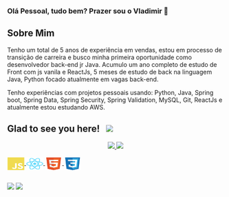 ### Olá Pessoal, tudo bem? Prazer sou o Vladimir 👋

## Sobre Mim
Tenho um total de 5 anos de experiência em vendas, estou em processo de transição de carreira e busco minha primeira oportunidade como desenvolvedor back-end jr Java.
Acumulo um ano completo de estudo de Front com js vanila e ReactJs, 5 meses de estudo de back na linguagem Java, Python focado atualmente em vagas back-end.

Tenho experiências com projetos pessoais usando: Python, Java, Spring boot, Spring Data, Spring Security, Spring Validation, MySQL, Git, ReactJs e atualmente estou estudando AWS.

## Glad to see you here! &nbsp; ![](https://visitor-badge.glitch.me/badge?page_id=VladimirMel0.VladimirMel0&style=flat-square&color=0088cc)

<div align="center">
  <a href="https://github.com/VladimirMel0">
  <img height="180em" src="https://github-readme-stats.vercel.app/api?username=VladimirMel0&show_icons=true&theme=dark&include_all_commits=true&count_private=true"/>
  <img height="180em" src="https://github-readme-stats.vercel.app/api/top-langs/?username=VladimirMel0&layout=compact&langs_count=7&theme=dark"/>
</div>
  
  <div style="display: inline_block"><br>
  <img align="center" alt="Rafa-Js" height="30" width="40" src="https://raw.githubusercontent.com/devicons/devicon/master/icons/javascript/javascript-plain.svg">
  <img align="center" alt="Rafa-React" height="30" width="40" src="https://raw.githubusercontent.com/devicons/devicon/master/icons/react/react-original.svg">
  <img align="center" alt="Rafa-HTML" height="30" width="40" src="https://raw.githubusercontent.com/devicons/devicon/master/icons/html5/html5-original.svg">
  <img align="center" alt="Rafa-CSS" height="30" width="40" src="https://raw.githubusercontent.com/devicons/devicon/master/icons/css3/css3-original.svg">
</div>
  
  ##
      

  <div> 
    <a href = "mailto:vladimiraparecido3@gmail.com"><img src="https://img.shields.io/badge/-Gmail-%23333?style=for-the-badge&logo=gmail&logoColor=white" target="_blank"></a>
    <a href="https://www.linkedin.com/in/vladimir-mel0/" target="_blank"><img src="https://img.shields.io/badge/-LinkedIn-%230077B5?style=for-the-badge&logo=linkedin&logoColor=white" target="_blank"></a> 

</div>      
